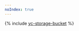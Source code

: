 ```yaml
---
noIndex: true
---
```


{% include [yc-storage-bucket](../../_includes/managed-kubernetes/alb-ref/yc-storage-bucket.md) %}